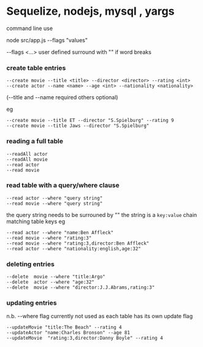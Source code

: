 # Sequelize, nodejs, mysql , yargs

command line use  

node src/app.js --flags "values"

--flags
<...> user defined surround with "" if word breaks


### create table entries

```
--create movie --title <title> --director <director> --rating <int>
--create actor --name <name> --age <int> --nationality <nationality>
```
(--title and --name required others optional)

eg
```
--create movie --title ET --director "S.Spielburg" --rating 9
--create movie --title Jaws --director "S.Spielburg" 
```
  
  
  ### reading a full table
  
  ```
  --readAll actor
  --readAll movie
  --read actor
  --read movie
  ```
  
  ### read table with a query/where clause
  
  ```
  --read actor --where "query string"
  --read movie --where "query string"
  ```
  the query string needs to be surrouned by ""
  the string is a ```key:value``` chain matching table keys
  eg
  ```
  --read actor --where "name:Ben Affleck"
  --read movie --where "rating:3"
  --read movie --where "rating:3,director:Ben Affleck"
  --read actor --where "nationality:english,age:32"
  ```

### deleting entries

```
--delete  movie --where "title:Argo" 
--delete  actor --where "age:32" 
--delete  movie --where "director:J.J.Abrams,rating:3"
```


### updating entries

n.b. 
  --where flag currently not used as each table has its own update flag
  
```
--updateMovie "title:The Beach" --rating 4
--updateActor "name:Charles Bronson" --age 81
--updateMovie  "rating:3,director:Danny Boyle" --rating 4
```
